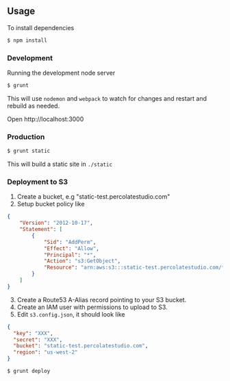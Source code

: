 ## Usage

To install dependencies

```bash
$ npm install
```

### Development

Running the development node server

```bash
$ grunt
```

This will use `nodemon` and `webpack` to watch for changes and restart and rebuild as needed.

Open http://localhost:3000

### Production

```bash
$ grunt static
```

This will build a static site in `./static`


### Deployment to S3

1. Create a bucket, e.g "static-test.percolatestudio.com"
2. Setup bucket policy like

``` json
{
	"Version": "2012-10-17",
	"Statement": [
		{
			"Sid": "AddPerm",
			"Effect": "Allow",
			"Principal": "*",
			"Action": "s3:GetObject",
			"Resource": "arn:aws:s3:::static-test.percolatestudio.com/*"
		}
	]
}
```

3. Create a Route53 A-Alias record pointing to your S3 bucket.
4. Create an IAM user with permissions to upload to S3.
5. Edit `s3.config.json`, it should look like

``` json
{
  "key": "XXX",
  "secret": "XXX",
  "bucket": "static-test.percolatestudio.com",
  "region": "us-west-2"
}
```

```bash
$ grunt deploy
```
